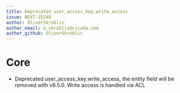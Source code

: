```yaml
---
title: Deprecated user_access_key.write_access
issue: NEXT-15248
author: OliverSkroblin
author_email: o.skroblin@cicada.com 
author_github: OliverSkroblin
---
```

# Core
* Deprecated user_access_key.write_access, the entity field will be removed with v6.5.0. Write access is handled via ACL
